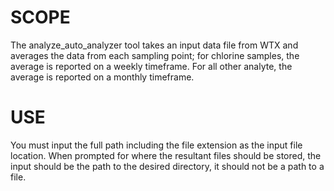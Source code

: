 # SCOPE

The analyze_auto_analyzer tool takes an input data file from WTX and averages the data from each sampling point; for chlorine samples, the average is reported on a weekly timeframe. For all other analyte, the average is reported on a monthly timeframe.


# USE

You must input the full path including the file extension as the input file location. When prompted for where the resultant files should be stored, the input should be the path to the desired directory, it should not be a path to a file.
